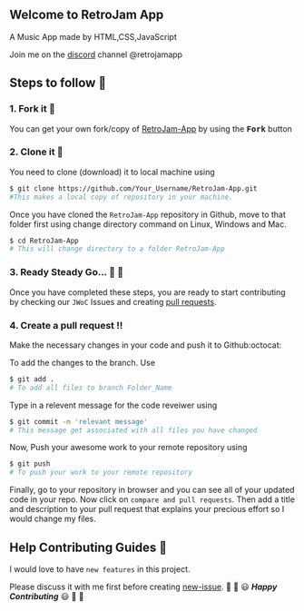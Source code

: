 ## Welcome to RetroJam App
A Music App made by HTML,CSS,JavaScript

Join me on the [discord](https://discord.gg/6pqe58f) channel @retrojamapp

## Steps to follow :scroll:

### 1. Fork it :fork_and_knife:
You can get your own fork/copy of [RetroJam-App](https://github.com/richard937/RetroJam-App) by using the <kbd><b>Fork</b></kbd> button

### 2. Clone it :busts_in_silhouette:
You need to clone (download) it to local machine using
```sh
$ git clone https://github.com/Your_Username/RetroJam-App.git
#This makes a local copy of repository in your machine.
```
Once you have cloned the `RetroJam-App` repository in Github, move to that folder first using change directory command on Linux, Windows and Mac.
```sh
$ cd RetroJam-App
# This will change directory to a folder RetroJam-App
```
### 3. Ready Steady Go... :turtle: :rabbit2:
Once you have completed these steps, you are ready to start contributing by checking our `JWoC` Issues and creating [pull requests](https://github.com/richard937/RetroJam-App/pulls).

### 4. Create a pull request :bangbang:
Make the necessary changes in your code and push it to Github:octocat:

To add the changes to the branch. Use
```sh
$ git add .
# To add all files to branch Folder_Name
```
Type in a relevent message for the code reveiwer using
```sh
$ git commit -m 'relevant message'
# This message get associated with all files you have changed
```
Now, Push your awesome work to your remote repository using
```sh
$ git push
# To push your work to your remote repository
```
Finally, go to your repository in browser and you can see all of your updated code in your repo. Now click on `compare and pull requests`.
Then add a title and description to your pull request that explains your precious effort so I would change my files.

## Help Contributing Guides :crown:
I would love to have `new features` in this project.

Please discuss it with me first before creating [new-issue](https://github.com/richard937/RetroJam-App/issues/new).
:tada: :confetti_ball: :smiley: _**Happy Contributing**_ :smiley: :confetti_ball: :tada:

